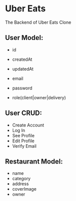 # Uber Eats

The Backend of Uber Eats Clone

## User Model:

 - id
 - createdAt
 - updatedAt

 - email
 - password
 - role(client|owner|delivery)

 ## User CRUD:

 - Create Account
 - Log In
 - See Profile
 - Edit Profile
 - Verify Email

## Restaurant Model:
 - name
 - category
 - address
 - coverImage
 - owner